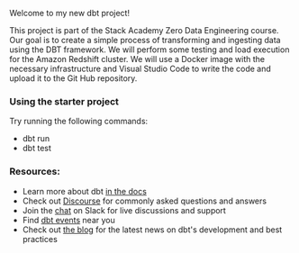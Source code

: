 Welcome to my new dbt project!

This project is part of the Stack Academy Zero Data Engineering course. Our goal is to create a simple process of transforming and ingesting data using the DBT framework. We will perform some testing and load execution for the Amazon Redshift cluster. We will use a Docker image with the necessary infrastructure and Visual Studio Code to write the code and upload it to the Git Hub repository.

### Using the starter project

Try running the following commands:
- dbt run
- dbt test


### Resources:
- Learn more about dbt [in the docs](https://docs.getdbt.com/docs/introduction)
- Check out [Discourse](https://discourse.getdbt.com/) for commonly asked questions and answers
- Join the [chat](https://community.getdbt.com/) on Slack for live discussions and support
- Find [dbt events](https://events.getdbt.com) near you
- Check out [the blog](https://blog.getdbt.com/) for the latest news on dbt's development and best practices
